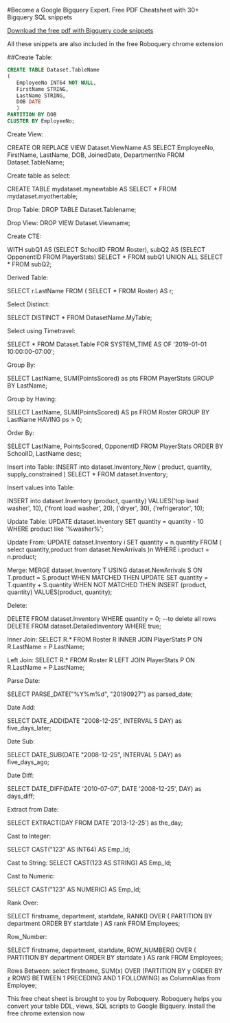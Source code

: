 #Become a Google Bigquery Expert. Free PDF Cheatsheet with 30+ Bigquery SQL snippets

[Download the free pdf with Bigquery code snippets](https://github.com/CalvinPaul/Roboquery/blob/master/pages/Google_Bigquery_Expert_Cheatsheet.pdf?raw=true)

All these snippets are also included in the free Roboquery chrome extension 


##Create Table:
```sql
CREATE TABLE Dataset.TableName
(
   EmployeeNo INT64 NOT NULL,
   FirstName STRING,
   LastName STRING,
   DOB DATE
   )
PARTITION BY DOB   
CLUSTER BY EmployeeNo;
```

Create View:

CREATE OR REPLACE VIEW Dataset.ViewName AS
SELECT 
      EmployeeNo,
      FirstName,
      LastName,
      DOB,
      JoinedDate,
      DepartmentNo
FROM Dataset.TableName;




Create table as select:

CREATE TABLE mydataset.mynewtable
 AS 
 SELECT * FROM mydataset.myothertable;


Drop Table:
DROP TABLE Dataset.Tablename;

Drop View:
DROP VIEW Dataset.Viewname;

Create CTE:

WITH subQ1 AS (SELECT SchoolID FROM Roster),
subQ2 AS (SELECT OpponentID FROM PlayerStats)
SELECT * FROM subQ1
UNION ALL
SELECT * FROM subQ2;



Derived Table:

SELECT r.LastName FROM
( SELECT * FROM Roster) AS r;


Select Distinct:

SELECT DISTINCT * FROM DatasetName.MyTable;


Select using Timetravel:

SELECT * FROM Dataset.Table
FOR SYSTEM_TIME AS OF '2019-01-01 10:00:00-07:00';


Group By:

SELECT LastName, SUM(PointsScored) as pts
FROM PlayerStats
GROUP BY LastName;





Group by Having:

SELECT LastName, SUM(PointsScored) AS ps
FROM Roster
GROUP BY LastName
HAVING ps > 0;

Order By:

SELECT LastName, PointsScored, OpponentID
FROM PlayerStats
ORDER BY SchoolID, LastName desc;


Insert into Table:
INSERT into dataset.Inventory_New 
(
  product, 
  quantity, 
  supply_constrained
)
SELECT * FROM dataset.Inventory;

Insert values into Table:

INSERT into dataset.Inventory (product, quantity)
VALUES('top load washer', 10),
      ('front load washer', 20),
      ('dryer', 30),
      ('refrigerator', 10);


Update Table:
UPDATE dataset.Inventory
SET quantity = quantity - 10
WHERE product like '%washer%';


Update From:
UPDATE dataset.Inventory i
SET quantity = n.quantity
FROM (
select quantity,product from dataset.NewArrivals
)n
WHERE i.product = n.product;

Merge:
MERGE dataset.Inventory T
USING dataset.NewArrivals S
ON T.product = S.product
WHEN MATCHED THEN
  UPDATE SET quantity = T.quantity + S.quantity
WHEN NOT MATCHED THEN
  INSERT (product, quantity) VALUES(product, quantity);

Delete:

DELETE FROM dataset.Inventory WHERE quantity = 0;
--to delete all rows
DELETE FROM dataset.DetailedInventory WHERE true;

Inner Join:
SELECT R.* FROM Roster R
INNER JOIN PlayerStats P
ON R.LastName = P.LastName;


Left Join:
SELECT R.* FROM Roster R
LEFT JOIN PlayerStats P
ON R.LastName = P.LastName;

Parse Date:

SELECT PARSE_DATE("%Y%m%d", "20190927") as parsed_date;

Date Add:

SELECT DATE_ADD(DATE "2008-12-25", INTERVAL 5 DAY) as five_days_later;

Date Sub:

SELECT DATE_SUB(DATE "2008-12-25", INTERVAL 5 DAY) as five_days_ago;



Date Diff:

SELECT DATE_DIFF(DATE '2010-07-07', DATE '2008-12-25', DAY) as days_diff;

Extract from Date:

SELECT EXTRACT(DAY FROM DATE '2013-12-25') as the_day;


Cast to Integer:

SELECT CAST("123" AS INT64) AS Emp_Id;

Cast to String:
SELECT CAST(123 AS STRING) AS Emp_Id;

Cast to Numeric:

SELECT CAST("123" AS NUMERIC) AS Emp_Id;





Rank Over:

SELECT firstname, department, startdate,
RANK() OVER ( PARTITION BY department ORDER BY startdate ) AS rank
FROM Employees;

Row_Number:

SELECT firstname, department, startdate,
ROW_NUMBER() OVER ( PARTITION BY department ORDER BY startdate ) AS rank
FROM Employees;

Rows Between:
select firstname,
SUM(x) OVER (PARTITION BY y ORDER BY z ROWS BETWEEN 1 PRECEDING AND 1
FOLLOWING) as ColumnAlias
from Employee;


This free cheat sheet is brought to you by Roboquery. Roboquery helps you convert your table DDL, views, SQL scripts to Google Bigquery. Install the free chrome extension now
